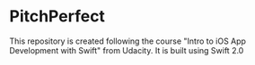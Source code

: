 # PitchPerfect
This repository is created following the course "Intro to iOS App Development with Swift" from Udacity. It is built using Swift 2.0
